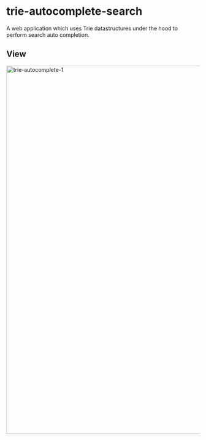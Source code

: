 # trie-autocomplete-search
A web application which uses Trie datastructures under the hood to perform search auto completion.

## View
<img width="960" alt="trie-autocomplete-1" src="https://user-images.githubusercontent.com/43724708/133497983-10b82de2-4c2e-41c3-8ed2-275d6480bd03.PNG">
